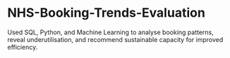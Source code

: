 # NHS-Booking-Trends-Evaluation
Used SQL, Python, and Machine Learning to analyse booking patterns, reveal underutilisation, and recommend sustainable capacity for improved efficiency.
